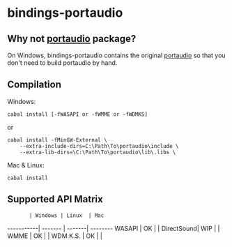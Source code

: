 bindings-portaudio
==================

Why not [portaudio](http://hackage.haskell.org/package/portaudio) package?
----
On Windows, bindings-portaudio contains the original [portaudio](http://www.portaudio.com/) so that you don't need to build portaudio by hand.

Compilation
----
Windows:

    cabal install [-fWASAPI or -fWMME or -fWDMKS]

or

    cabal install -fMinGW-External \
        --extra-include-dirs=C:\Path\To\portaudio\include \
        --extra-lib-dirs=\C:\Path\To\portaudio\lib\.libs \


Mac & Linux:

    cabal install

Supported API Matrix
----
           | Windows | Linux  | Mac
-----------| ------- | -------| --------
WASAPI     | OK      |        |
DirectSound| WIP     |        |
WMME       | OK      |        |
WDM K.S.   | OK      |        |
